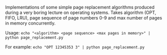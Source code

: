 Implementations of some simple page replacement algorithms produced during a very boring lecture on operating systems. Takes algorithm (OPT, FIFO, LRU), page sequence of page numbers 0-9 and max number of pages in memory concurrently. 

Usage: ```echo "<algorithm> <page sequence> <max pages in memory>" | python page_replacement.py```

For example: ```echo "OPT 12345353 3" | python page_replacement.py```
